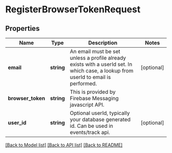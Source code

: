 # RegisterBrowserTokenRequest

## Properties
Name | Type | Description | Notes
------------ | ------------- | ------------- | -------------
**email** | **string** | An email must be set unless a profile already exists with a userId set. In which case, a lookup from userId to email is performed. | [optional] 
**browser_token** | **string** | This is provided by Firebase Messaging javascript API. | 
**user_id** | **string** | Optional userId, typically your database generated id. Can be used in events/track api. | [optional] 

[[Back to Model list]](../../README.md#documentation-for-models) [[Back to API list]](../../README.md#documentation-for-api-endpoints) [[Back to README]](../../README.md)

